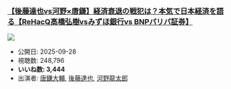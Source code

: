 ### [【後藤達也vs河野×唐鎌】経済衰退の戦犯は？本気で日本経済を語る【ReHacQ高橋弘樹vsみずほ銀行vs BNPパリバ証券】](https://www.youtube.com/watch?v=2JWH_cTgEcM)
[![](https://img.youtube.com/vi/2JWH_cTgEcM/sddefault.jpg)](https://www.youtube.com/watch?v=2JWH_cTgEcM)
-   公開日: 2025-09-28
-   視聴数: 248,796
-   **いいね数: 3,444**
-   出演者: [唐鎌大輔](/rehacq_fan/people/唐鎌大輔 "wikilink"), [後藤達也](/rehacq_fan/people/後藤達也 "wikilink"), [河野龍太郎](/rehacq_fan/people/河野龍太郎 "wikilink")
